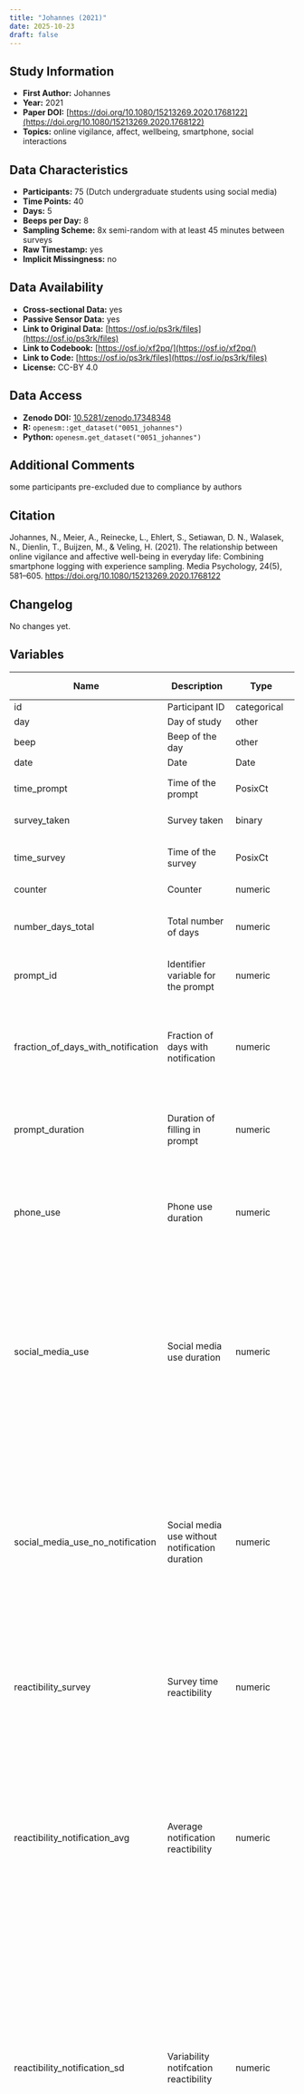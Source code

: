 ```yaml
---
title: "Johannes (2021)"
date: 2025-10-23
draft: false
---
```



## Study Information

- **First Author:** Johannes
- **Year:** 2021
- **Paper DOI:** [https://doi.org/10.1080/15213269.2020.1768122](https://doi.org/10.1080/15213269.2020.1768122)
- **Topics:** online vigilance, affect, wellbeing, smartphone, social interactions

## Data Characteristics

- **Participants:** 75 (Dutch undergraduate students using social media)
- **Time Points:** 40
- **Days:** 5
- **Beeps per Day:** 8
- **Sampling Scheme:** 8x semi-random with at least 45 minutes between surveys
- **Raw Timestamp:** yes
- **Implicit Missingness:** no

## Data Availability

- **Cross-sectional Data:** yes
- **Passive Sensor Data:** yes
- **Link to Original Data:** [https://osf.io/ps3rk/files](https://osf.io/ps3rk/files)
- **Link to Codebook:** [https://osf.io/xf2pq/](https://osf.io/xf2pq/)
- **Link to Code:** [https://osf.io/ps3rk/files](https://osf.io/ps3rk/files)
- **License:** CC-BY 4.0

## Data Access

- **Zenodo DOI:** [10.5281/zenodo.17348348](https://doi.org/10.5281/zenodo.17348348)
- **R:** `openesm::get_dataset("0051_johannes")`
- **Python:** `openesm.get_dataset("0051_johannes")`

## Additional Comments

some participants pre-excluded due to compliance by authors


## Citation

Johannes, N., Meier, A., Reinecke, L., Ehlert, S., Setiawan, D. N., Walasek, N., Dienlin, T., Buijzen, M., & Veling, H. (2021). The relationship between online vigilance and affective well-being in everyday life: Combining smartphone logging with experience sampling. Media Psychology, 24(5), 581–605. https://doi.org/10.1080/15213269.2020.1768122




## Changelog

No changes yet.

## Variables

| Name | Description | Type | Answer Categories | Details | Labels | Transformation | Source | Assessment Type | Construct | Comments |
|------|-------------|------|------------------|---------|--------|----------------|--------|----------------|----------|----------|
| id | Participant ID | categorical |  |  |  |  |  | ESM |  |  |
| day | Day of study | other |  |  |  |  |  | ESM |  |  |
| beep | Beep of the day | other |  |  |  |  |  | ESM |  |  |
| date | Date | Date |  |  |  |  |  | ESM |  |  |
| time_prompt | Time of the prompt | PosixCt |  | Time when the prompt was received |  |  |  | ESM |  |  |
| survey_taken | Survey taken | binary | 2 | 0 = No<br>1 = Yes |  |  |  | ESM |  |  |
| time_survey | Time of the survey | PosixCt |  | Likely (not clear): Time when survey was filled in |  |  |  | ESM |  |  |
| counter | Counter | numeric |  |  |  |  |  | ESM |  |  |
| number_days_total | Total number of days | numeric |  | On how many days did participant receive probes |  |  |  | ESM |  |  |
| prompt_id | Identifier variable for the prompt | numeric |  |  |  |  |  | ESM |  |  |
| fraction_of_days_with_notification | Fraction of days with notification | numeric |  | What proportion of the total days participants received probes did the app log at least one notification |  |  |  | ESM |  |  |
| prompt_duration | Duration of filling in prompt | numeric |  | How long participants took to fill out a probe (in seconds) |  |  |  | ESM | response time, reaction time |  |
| phone_use | Phone use duration | numeric |  | The total time the phone was used in the 30 minutes before the probe was opened (in seconds) |  |  |  | ESM |  |  |
| social_media_use | Social media use duration | numeric |  | The total time social apps were used in the 30 minutes before the survey was opened, regardless of whether the social app use was preceded by a notification (in seconds) |  |  |  | ESM |  |  |
| social_media_use_no_notification | Social media use without notification duration | numeric |  | The total time social apps were used in the 30 minutes before the survey was opened. Social app use only counted when it was not preceded by a notification from that same social app (in seconds) |  |  |  | ESM |  |  |
| reactibility_survey | Survey time reactibility | numeric |  | The time between receiving the survey and opening the survey (in seconds) |  |  |  | ESM | reaction time |  |
| reactibility_notification_avg | Average notification reactibility | numeric |  | The average time between receiving a notification and unlocking the screen in the 30 minutes before the survey was opened (in seconds). Receiving a notification while the screen was unlocked does not count. |  |  |  | ESM |  |  |
| reactibility_notification_sd | Variability notifcation reactibility | numeric |  | The standard deviation of the time between receiving a notification and unlocking the screen in the 30 minutes before the survey was opened (in seconds). Receiving a notification while the screen was unlocked does not count. |  |  |  | ESM |  |  |
| reactibility_social_notification_avg | Average social media notification reactibility | numeric |  | The average time between receiving a notification from a social app and opening that social app in the 30 minutes before the survey was opened (in seconds) |  |  |  | ESM |  |  |
| reactibility_social_notification_sd | Variability social media notification reactibility | numeric |  | The standard deviation of the time between receiving a notification from a social app and opening that social app in the 30 minutes before the survey was opened (in seconds) |  |  |  | ESM |  |  |
| awake | Awake | rating_scale | 7 | At this moment, I feel... | 1 = Tired<br>7 = Awake |  | Wilhelm Schoebi Short-scale to measure three basic dimensions of mood | ESM | alertness, energy, positive affect, affect |  |
| discontent | Discontent | rating_scale | 7 | At this moment, I feel... | 1 = Content<br>7 = Discontent |  | Wilhelm Schoebi Short-scale to measure three basic dimensions of mood | ESM | discontent, negative affect, affect |  |
| calm | Calm | rating_scale | 7 | At this moment, I feel... | 1 = Agitated<br>7 = Calm |  | Wilhelm Schoebi Short-scale to measure three basic dimensions of mood | ESM | calmness, positive affect, affect, neuroticism, big five |  |
| without_energy | Without energy | rating_scale | 7 | At this moment, I feel... | 1 = Full of energy<br>7 = Without energy |  | Wilhelm Schoebi Short-scale to measure three basic dimensions of mood | ESM | low energy, negative affect, affect |  |
| well | Well | rating_scale | 7 | At this moment, I feel... | 1 = Unwell<br>7 = Well |  | Wilhelm Schoebi Short-scale to measure three basic dimensions of mood | ESM | positive affect, affect |  |
| tense | Tense | rating_scale | 7 | At this moment, I feel... | 1 = Relaxed<br>7 = Tense |  | Wilhelm Schoebi Short-scale to measure three basic dimensions of mood | ESM | tense, negative affect, affect, neuroticism, big five |  |
| happy | Happy | rating_scale | 7 | At this moment, I feel... | 1 = Depressed<br>7 = Happy |  |  | ESM | happiness, positive affect, affect |  |
| stressed | Stress | rating_scale | 7 | How much stress are you experiencing right now? | 1 = Not at all<br>7 = Very stressed |  |  | ESM | stress, negative affect, affect |  |
| vigilance_salience_mediated | Situational salience mediated interactions | rating_scale | 7 | In the last half an hour, how much were you thinking about mediated interactions (e.g., phone calls, WhatsApp messages, Facebook likes, Instagram posts etc.)? | 1 = Not at all<br>7 = A lot |  |  | ESM | social interaction, smartphone use, communication, app use, social media |  |
| salience_ft_f | Salience face-to-face interactions | rating_scale | 7 | In the last half an hour, how much were you thinking about face-to-face interactions? | 1 = Not at all<br>7 = A lot |  |  | ESM | social interaction, communication |  |
| valence_mediated | Valence of thoughts on mediated interactions | rating_scale | 7 | How pleasant were those thoughts about mediated interactions? | 1 = Unpleasant<br>7 = Pleasant |  |  | ESM | social interaction |  |
| valence_ft_f | Valence of thoughts on face-to-face interactions | rating_scale | 7 | How pleasant were those thoughts about face-to-face interactions? | 1 = Unpleasant<br>7 = Pleasant |  |  | ESM | social interaction |  |
| valence_activity | Valence current activity | rating_scale | 7 | How pleasant was what you were doing in the last half an hour? | 1 = Unpleasant<br>7 = Pleasant |  |  | ESM | situational appraisal, activity, context |  |
| concentrated_activity_binary | Engagement in activity that required concentration | binary | 2 | In the last half an hour, I was engaged in a performance-related activity (e.g., an activity for which I had to concentrate). | 0 = No<br>1 = Yes |  |  | ESM | performance |  |
| concentration_extent | Extent of concentration during activity | rating_scale | 7 | The activity required all my mental capacities. | 1 = Strongly disagree<br>7 = Strongly agree |  |  | ESM | cognitive load, mental effort |  |
| concentrated_activity_alone | Concentrated activity company | categorical | 2 | Did you engage in the activity alone or with others? | Alone<br>With others |  |  | ESM | activity, context |  |
| vigilance_reactibility | Vigilance reactibility | rating_scale | 7 | In the last half an hour, when I received an online message, I immediately gave it my full attention. | 1 = Strongly disagree<br>7 = Strongly agree |  |  | ESM | attention, media, communication |  |
| vigilance_monitoring | Vigilance monitoring | rating_scale | 7 | In the last half an hour, I was constantly monitoring what was happening online. | 1 = Strongly disagree<br>7 = Strongly agree |  |  | ESM | attention, media, communication |  |
| social_pressure_phone | Social pressure to be available via phone | rating_scale | 7 | In the last half an hour, I felt a social obligation to be available for mediated interactions. | 1 = Strongly disagree<br>7 = Strongly agree |  |  | ESM | social pressure, attention, media, communication |  |
| extracted_scheduled_times | Time the prompt was scheduled | PosixCt |  |  |  |  |  | ESM |  |  |
